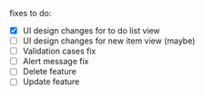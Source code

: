 fixes to do:

- [x] UI design changes for to do list view
- [ ] UI design changes for new item view (maybe)
- [ ] Validation cases fix
- [ ] Alert message fix
- [ ] Delete feature
- [ ] Update feature
